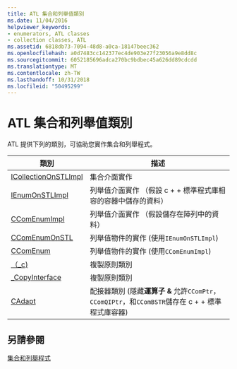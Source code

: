 ```yaml
---
title: ATL 集合和列舉值類別
ms.date: 11/04/2016
helpviewer_keywords:
- enumerators, ATL classes
- collection classes, ATL
ms.assetid: 6818db73-7094-48d8-a0ca-18147beec362
ms.openlocfilehash: a0d7483cc142377ec4de903e27f23056a9e8dd8c
ms.sourcegitcommit: 6052185696adca270bc9bdbec45a626dd89cdcdd
ms.translationtype: MT
ms.contentlocale: zh-TW
ms.lasthandoff: 10/31/2018
ms.locfileid: "50495299"
---
```

# <a name="atl-collection-and-enumerator-classes"></a>ATL 集合和列舉值類別

ATL 提供下列的類別，可協助您實作集合和列舉程式。

|類別|描述|
|-----------|-----------------|
|[ICollectionOnSTLImpl](../atl/reference/icollectiononstlimpl-class.md)|集合介面實作|
|[IEnumOnSTLImpl](../atl/reference/ienumonstlimpl-class.md)|列舉值介面實作 （假設 c + + 標準程式庫相容的容器中儲存的資料）|
|[CComEnumImpl](../atl/reference/ccomenumimpl-class.md)|列舉值介面實作 （假設儲存在陣列中的資料）|
|[CComEnumOnSTL](../atl/reference/ccomenumonstl-class.md)|列舉值物件的實作 (使用`IEnumOnSTLImpl`)|
|[CComEnum](../atl/reference/ccomenum-class.md)|列舉值物件的實作 (使用`CComEnumImpl`)|
|[（_c)](../atl/atl-copy-policy-classes.md)|複製原則類別|
|[_CopyInterface](../atl/atl-copy-policy-classes.md)|複製原則類別|
|[CAdapt](../atl/reference/cadapt-class.md)|配接器類別 (隱藏**運算子 &** 允許`CComPtr`， `CComQIPtr`，和`CComBSTR`儲存在 c + + 標準程式庫容器)|

## <a name="see-also"></a>另請參閱

[集合和列舉程式](../atl/atl-collections-and-enumerators.md)

